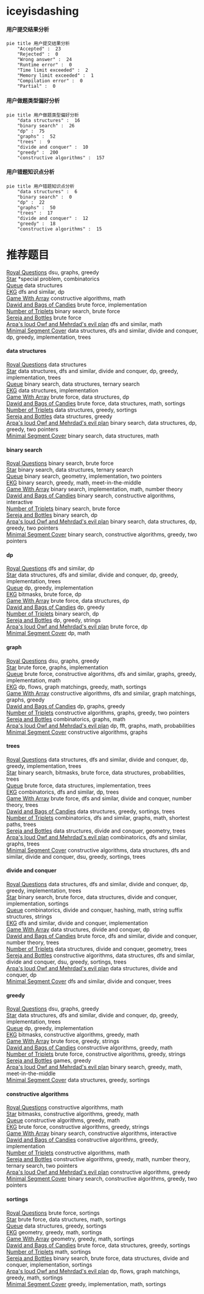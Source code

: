 # iceyisdashing
<!-- tabs:start -->
#### **用户提交结果分析**

```mermaid
pie title 用户提交结果分析
    "Accepted" :  23
    "Rejected" :  0
    "Wrong answer" :  24
    "Runtime error" :  0
    "Time limit exceeded" :  2
    "Memory limit exceeded" :  1
    "Compilation error" :  0
    "Partial" :  0
```
#### **用户做题类型偏好分析**

```mermaid
pie title 用户做题类型偏好分析
    "data structures" :  16
    "binary search" :  26
    "dp" :  75
    "graphs" :  52
    "trees" :  9
    "divide and conquer" :  10
    "greedy" :  200
    "constructive algorithms" :  157
```
#### **用户错题知识点分析**

```mermaid
pie title 用户错题知识点分析
    "data structures" :  6
    "binary search" :  0
    "dp" :  22
    "graphs" :  50
    "trees" :  17
    "divide and conquer" :  12
    "greedy" :  18
    "constructive algorithms" :  15
```
<!-- tabs:end -->
# 推荐题目
[Royal Questions](http://codeforces.com/problemset/problem/875/F)		dsu,
                        graphs,
                        greedy		  
[Star](http://codeforces.com/problemset/problem/171/B)		*special problem,
                        combinatorics		  
[Queue](http://codeforces.com/problemset/problem/38/G)		data structures		  
[EKG](http://codeforces.com/problemset/problem/316/B2)		dfs and similar,
                        dp		  
[Game With Array](http://codeforces.com/problemset/problem/1355/D)		constructive algorithms,
                        math		  
[Dawid and Bags of Candies](http://codeforces.com/problemset/problem/1230/A)		brute force,
                        implementation		  
[Number of Triplets](http://codeforces.com/problemset/problem/181/B)		binary search,
                        brute force		  
[Sereja and Bottles](http://codeforces.com/problemset/problem/315/A)		brute force		  
[Arpa's loud Owf and Mehrdad's evil plan](http://codeforces.com/problemset/problem/741/A)		dfs and similar,
                        math		  
[Minimal Segment Cover](http://codeforces.com/problemset/problem/1175/E)		data structures,
                        dfs and similar,
                        divide and conquer,
                        dp,
                        greedy,
                        implementation,
                        trees		  
<!-- tabs:start -->
#### **data structures**
[Royal Questions](http://codeforces.com/problemset/problem/38/G)		data structures		  
[Star](http://codeforces.com/problemset/problem/1175/E)		data structures,
                        dfs and similar,
                        divide and conquer,
                        dp,
                        greedy,
                        implementation,
                        trees		  
[Queue](http://codeforces.com/problemset/problem/431/E)		binary search,
                        data structures,
                        ternary search		  
[EKG](https://codeforces.com/contest/462/problem/E)		data structures,
                        implementation		  
[Game With Array](http://codeforces.com/problemset/problem/263/E)		brute force,
                        data structures,
                        dp		  
[Dawid and Bags of Candies](http://codeforces.com/problemset/problem/538/F)		brute force,
                        data structures,
                        math,
                        sortings		  
[Number of Triplets](https://codeforces.com/contest/1314/problem/A)		data structures,
                        greedy,
                        sortings		  
[Sereja and Bottles](http://codeforces.com/problemset/problem/573/E)		data structures,
                        greedy		  
[Arpa's loud Owf and Mehrdad's evil plan](http://codeforces.com/problemset/problem/1492/C)		binary search,
                        data structures,
                        dp,
                        greedy,
                        two pointers		  
[Minimal Segment Cover](http://codeforces.com/problemset/problem/1490/G)		binary search,
                        data structures,
                        math		  
#### **binary search**
[Royal Questions](http://codeforces.com/problemset/problem/181/B)		binary search,
                        brute force		  
[Star](http://codeforces.com/problemset/problem/431/E)		binary search,
                        data structures,
                        ternary search		  
[Queue](https://codeforces.com/contest/781/problem/F)		binary search,
                        geometry,
                        implementation,
                        two pointers		  
[EKG](http://codeforces.com/problemset/problem/1249/C2)		binary search,
                        greedy,
                        math,
                        meet-in-the-middle		  
[Game With Array](http://codeforces.com/problemset/problem/230/B)		binary search,
                        implementation,
                        math,
                        number theory		  
[Dawid and Bags of Candies](http://codeforces.com/problemset/problem/1103/B)		binary search,
                        constructive algorithms,
                        interactive		  
[Number of Triplets](http://codeforces.com/problemset/problem/371/C)		binary search,
                        brute force		  
[Sereja and Bottles](http://codeforces.com/problemset/problem/721/E)		binary search,
                        dp		  
[Arpa's loud Owf and Mehrdad's evil plan](http://codeforces.com/problemset/problem/1492/C)		binary search,
                        data structures,
                        dp,
                        greedy,
                        two pointers		  
[Minimal Segment Cover](http://codeforces.com/problemset/problem/1463/D)		binary search,
                        constructive algorithms,
                        greedy,
                        two pointers		  
#### **dp**
[Royal Questions](http://codeforces.com/problemset/problem/316/B2)		dfs and similar,
                        dp		  
[Star](http://codeforces.com/problemset/problem/1175/E)		data structures,
                        dfs and similar,
                        divide and conquer,
                        dp,
                        greedy,
                        implementation,
                        trees		  
[Queue](https://codeforces.com/contest/861/problem/C)		dp,
                        greedy,
                        implementation		  
[EKG](http://codeforces.com/problemset/problem/744/C)		bitmasks,
                        brute force,
                        dp		  
[Game With Array](http://codeforces.com/problemset/problem/263/E)		brute force,
                        data structures,
                        dp		  
[Dawid and Bags of Candies](http://codeforces.com/problemset/problem/1203/F2)		dp,
                        greedy		  
[Number of Triplets](http://codeforces.com/problemset/problem/721/E)		binary search,
                        dp		  
[Sereja and Bottles](http://codeforces.com/problemset/problem/1295/C)		dp,
                        greedy,
                        strings		  
[Arpa's loud Owf and Mehrdad's evil plan](http://codeforces.com/problemset/problem/1272/D)		brute force,
                        dp		  
[Minimal Segment Cover](http://codeforces.com/problemset/problem/1459/B)		dp,
                        math		  
#### **graph**
[Royal Questions](http://codeforces.com/problemset/problem/875/F)		dsu,
                        graphs,
                        greedy		  
[Star](http://codeforces.com/problemset/problem/1510/K)		brute force,
                        graphs,
                        implementation		  
[Queue](http://codeforces.com/problemset/problem/1487/C)		brute force,
                        constructive algorithms,
                        dfs and similar,
                        graphs,
                        greedy,
                        implementation,
                        math		  
[EKG](http://codeforces.com/problemset/problem/1437/C)		dp,
                        flows,
                        graph matchings,
                        greedy,
                        math,
                        sortings		  
[Game With Array](http://codeforces.com/problemset/problem/1470/D)		constructive algorithms,
                        dfs and similar,
                        graph matchings,
                        graphs,
                        greedy		  
[Dawid and Bags of Candies](http://codeforces.com/problemset/problem/1476/C)		dp,
                        graphs,
                        greedy		  
[Number of Triplets](http://codeforces.com/problemset/problem/1304/D)		constructive algorithms,
                        graphs,
                        greedy,
                        two pointers		  
[Sereja and Bottles](http://codeforces.com/problemset/problem/1475/C)		combinatorics,
                        graphs,
                        math		  
[Arpa's loud Owf and Mehrdad's evil plan](http://codeforces.com/problemset/problem/553/E)		dp,
                        fft,
                        graphs,
                        math,
                        probabilities		  
[Minimal Segment Cover](http://codeforces.com/problemset/problem/1495/C)		constructive algorithms,
                        graphs		  
#### **trees**
[Royal Questions](http://codeforces.com/problemset/problem/1175/E)		data structures,
                        dfs and similar,
                        divide and conquer,
                        dp,
                        greedy,
                        implementation,
                        trees		  
[Star](http://codeforces.com/problemset/problem/1479/D)		binary search,
                        bitmasks,
                        brute force,
                        data structures,
                        probabilities,
                        trees		  
[Queue](http://codeforces.com/problemset/problem/1511/C)		brute force,
                        data structures,
                        implementation,
                        trees		  
[EKG](http://codeforces.com/problemset/problem/1499/F)		combinatorics,
                        dfs and similar,
                        dp,
                        trees		  
[Game With Array](http://codeforces.com/problemset/problem/1491/E)		brute force,
                        dfs and similar,
                        divide and conquer,
                        number theory,
                        trees		  
[Dawid and Bags of Candies](http://codeforces.com/problemset/problem/1466/D)		data structures,
                        greedy,
                        sortings,
                        trees		  
[Number of Triplets](http://codeforces.com/problemset/problem/1495/D)		combinatorics,
                        dfs and similar,
                        graphs,
                        math,
                        shortest paths,
                        trees		  
[Sereja and Bottles](http://codeforces.com/problemset/problem/1303/G)		data structures,
                        divide and conquer,
                        geometry,
                        trees		  
[Arpa's loud Owf and Mehrdad's evil plan](http://codeforces.com/problemset/problem/1454/E)		combinatorics,
                        dfs and similar,
                        graphs,
                        trees		  
[Minimal Segment Cover](http://codeforces.com/problemset/problem/1494/D)		constructive algorithms,
                        data structures,
                        dfs and similar,
                        divide and conquer,
                        dsu,
                        greedy,
                        sortings,
                        trees		  
#### **divide and conquer**
[Royal Questions](http://codeforces.com/problemset/problem/1175/E)		data structures,
                        dfs and similar,
                        divide and conquer,
                        dp,
                        greedy,
                        implementation,
                        trees		  
[Star](http://codeforces.com/problemset/problem/1461/D)		binary search,
                        brute force,
                        data structures,
                        divide and conquer,
                        implementation,
                        sortings		  
[Queue](http://codeforces.com/problemset/problem/1466/G)		combinatorics,
                        divide and conquer,
                        hashing,
                        math,
                        string suffix structures,
                        strings		  
[EKG](http://codeforces.com/problemset/problem/1490/D)		dfs and similar,
                        divide and conquer,
                        implementation		  
[Game With Array](https://codeforces.com/contest/1483/problem/C)		data structures,
                        divide and conquer,
                        dp		  
[Dawid and Bags of Candies](http://codeforces.com/problemset/problem/1491/E)		brute force,
                        dfs and similar,
                        divide and conquer,
                        number theory,
                        trees		  
[Number of Triplets](http://codeforces.com/problemset/problem/1303/G)		data structures,
                        divide and conquer,
                        geometry,
                        trees		  
[Sereja and Bottles](http://codeforces.com/problemset/problem/1494/D)		constructive algorithms,
                        data structures,
                        dfs and similar,
                        divide and conquer,
                        dsu,
                        greedy,
                        sortings,
                        trees		  
[Arpa's loud Owf and Mehrdad's evil plan](http://codeforces.com/problemset/problem/1482/E)		data structures,
                        divide and conquer,
                        dp		  
[Minimal Segment Cover](http://codeforces.com/problemset/problem/566/C)		dfs and similar,
                        divide and conquer,
                        trees		  
#### **greedy**
[Royal Questions](http://codeforces.com/problemset/problem/875/F)		dsu,
                        graphs,
                        greedy		  
[Star](http://codeforces.com/problemset/problem/1175/E)		data structures,
                        dfs and similar,
                        divide and conquer,
                        dp,
                        greedy,
                        implementation,
                        trees		  
[Queue](https://codeforces.com/contest/861/problem/C)		dp,
                        greedy,
                        implementation		  
[EKG](http://codeforces.com/problemset/problem/1492/D)		bitmasks,
                        constructive algorithms,
                        greedy,
                        math		  
[Game With Array](http://codeforces.com/problemset/problem/1204/D1)		brute force,
                        greedy,
                        strings		  
[Dawid and Bags of Candies](http://codeforces.com/problemset/problem/729/D)		constructive algorithms,
                        greedy,
                        math		  
[Number of Triplets](http://codeforces.com/problemset/problem/1496/A)		brute force,
                        constructive algorithms,
                        greedy,
                        strings		  
[Sereja and Bottles](http://codeforces.com/problemset/problem/725/F)		games,
                        greedy		  
[Arpa's loud Owf and Mehrdad's evil plan](http://codeforces.com/problemset/problem/1249/C2)		binary search,
                        greedy,
                        math,
                        meet-in-the-middle		  
[Minimal Segment Cover](https://codeforces.com/contest/1314/problem/A)		data structures,
                        greedy,
                        sortings		  
#### **constructive algorithms**
[Royal Questions](http://codeforces.com/problemset/problem/1355/D)		constructive algorithms,
                        math		  
[Star](http://codeforces.com/problemset/problem/1492/D)		bitmasks,
                        constructive algorithms,
                        greedy,
                        math		  
[Queue](http://codeforces.com/problemset/problem/729/D)		constructive algorithms,
                        greedy,
                        math		  
[EKG](http://codeforces.com/problemset/problem/1496/A)		brute force,
                        constructive algorithms,
                        greedy,
                        strings		  
[Game With Array](http://codeforces.com/problemset/problem/1103/B)		binary search,
                        constructive algorithms,
                        interactive		  
[Dawid and Bags of Candies](http://codeforces.com/problemset/problem/883/K)		constructive algorithms,
                        greedy,
                        implementation		  
[Number of Triplets](http://codeforces.com/problemset/problem/1266/B)		constructive algorithms,
                        math		  
[Sereja and Bottles](http://codeforces.com/problemset/problem/1254/B2)		constructive algorithms,
                        greedy,
                        math,
                        number theory,
                        ternary search,
                        two pointers		  
[Arpa's loud Owf and Mehrdad's evil plan](http://codeforces.com/problemset/problem/1493/A)		constructive algorithms,
                        greedy		  
[Minimal Segment Cover](http://codeforces.com/problemset/problem/1463/D)		binary search,
                        constructive algorithms,
                        greedy,
                        two pointers		  
#### **sortings**
[Royal Questions](http://codeforces.com/problemset/problem/1269/B)		brute force,
                        sortings		  
[Star](http://codeforces.com/problemset/problem/538/F)		brute force,
                        data structures,
                        math,
                        sortings		  
[Queue](https://codeforces.com/contest/1314/problem/A)		data structures,
                        greedy,
                        sortings		  
[EKG](https://codeforces.com/contest/1496/problem/C)		geometry,
                        greedy,
                        math,
                        sortings		  
[Game With Array](http://codeforces.com/problemset/problem/1495/A)		geometry,
                        greedy,
                        math,
                        sortings		  
[Dawid and Bags of Candies](http://codeforces.com/problemset/problem/1497/A)		brute force,
                        data structures,
                        greedy,
                        sortings		  
[Number of Triplets](http://codeforces.com/problemset/problem/1427/A)		math,
                        sortings		  
[Sereja and Bottles](http://codeforces.com/problemset/problem/1461/D)		binary search,
                        brute force,
                        data structures,
                        divide and conquer,
                        implementation,
                        sortings		  
[Arpa's loud Owf and Mehrdad's evil plan](http://codeforces.com/problemset/problem/1437/C)		dp,
                        flows,
                        graph matchings,
                        greedy,
                        math,
                        sortings		  
[Minimal Segment Cover](http://codeforces.com/problemset/problem/1473/A)		greedy,
                        implementation,
                        math,
                        sortings		  
<!-- tabs:end -->

